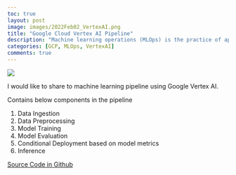 ```yaml
---
toc: true
layout: post
image: images/2022Feb02_VertexAI.png
title: "Google Cloud Vertex AI Pipeline"
description: "Machine learning operations (MLOps) is the practice of applying DevOps strategies to machine learning (ML) systems. DevOps strategies let you efficiently build and release code changes, and monitor systems to ensure you meet your reliability goals. MLOps extends this practice to help you reduce the amount of time that it takes to reliably go from data ingestion to deploying your model in production, in a way that lets you monitor and understand your ML system"
categories: [GCP, MLOps, VertexAI]
comments: true
---
```

![]({{site.baseurl}}/images/2022Feb02_VertexAI.png)

I would like to share to machine learning pipeline using Google Vertex AI.

Contains below components in the pipeline
1. Data Ingestion
2. Data Preprocessing
3. Model Training
4. Model Evaluation
5. Conditional Deployment based on model metrics
6. Inference

[Source Code in Github](https://github.com/nthangarajan/MLPipelineByVertexAI/blob/main/mlpipeline_Sep2021.ipynb)








